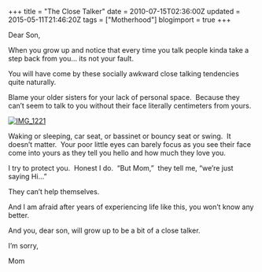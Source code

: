 +++
title = "The Close Talker"
date = 2010-07-15T02:36:00Z
updated = 2015-05-11T21:46:20Z
tags = ["Motherhood"]
blogimport = true 
+++

Dear Son,

When you grow up and notice that every time you talk people kinda take a step back from you… its not your fault.

You will have come by these socially awkward close talking tendencies quite naturally.

  









  

Blame your older sisters for your lack of personal space.&#160; Because they can’t seem to talk to you without their face literally centimeters from yours.&#160; 

[![IMG_1221](https://latc.s3.amazonaws.com/wp-content/uploads/2010/07/IMG_1221.jpg "IMG_1221")](https://latc.s3.amazonaws.com/wp-content/uploads/2010/07/IMG_1221.jpg) 

Waking or sleeping, car seat, or bassinet or bouncy seat or swing.&#160; It doesn’t matter.&#160; Your poor little eyes can barely focus as you see their face come into yours as they tell you hello and how much they love you.

I try to protect you.&#160; Honest I do.&#160; “But Mom,”&#160; they tell me, “we’re just saying Hi…”&#160; 

They can’t help themselves.

And I am afraid after years of experiencing life like this, you won’t know any better.&#160; 

And you, dear son, will grow up to be a bit of a close talker.&#160; 

I’m sorry,

Mom
